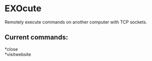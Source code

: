 # EXOcute
Remotely execute commands on another computer with TCP sockets.

## Current commands:                                                                                                                  
   *close                                                                                                                                                                           
    *visitwebsite

